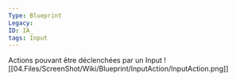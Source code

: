 ```yaml
---
Type: Blueprint
Legacy: 
ID: IA_
tags: Input
---
```


Actions pouvant être déclenchées par un Input
![[04.Files/ScreenShot/Wiki/Blueprint/InputAction/InputAction.png]]



